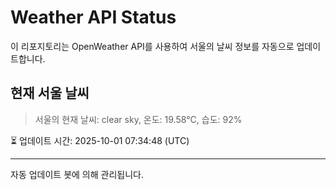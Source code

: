 
# Weather API Status

이 리포지토리는 OpenWeather API를 사용하여 서울의 날씨 정보를 자동으로 업데이트합니다.

## 현재 서울 날씨
> 서울의 현재 날씨: clear sky, 온도: 19.58°C, 습도: 92%

⏳ 업데이트 시간: 2025-10-01 07:34:48 (UTC)

---
자동 업데이트 봇에 의해 관리됩니다.
